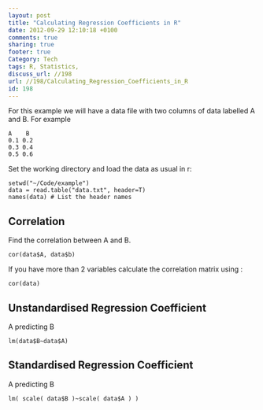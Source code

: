 ```yaml
---
layout: post
title: "Calculating Regression Coefficients in R"
date: 2012-09-29 12:10:18 +0100 
comments: true
sharing: true
footer: true
Category: Tech
tags: R, Statistics,
discuss_url: //198
url: //198/Calculating_Regression_Coefficients_in_R
id: 198
---
```

For this example we will have a data file with two columns of data labelled A and B. For example

    A    B
    0.1 0.2
    0.3 0.4
    0.5 0.6

Set the working directory and load the data as usual in r:

    setwd("~/Code/example")
    data = read.table("data.txt", header=T)
    names(data) # List the header names

Correlation
--

Find the correlation between A and B.

    cor(data$A, data$b)

If you have more than 2 variables calculate the correlation matrix using :

    cor(data)

Unstandardised Regression Coefficient
--

A predicting B

    lm(data$B~data$A)

Standardised Regression Coefficient
--

A predicting B

    lm( scale( data$B )~scale( data$A ) )
